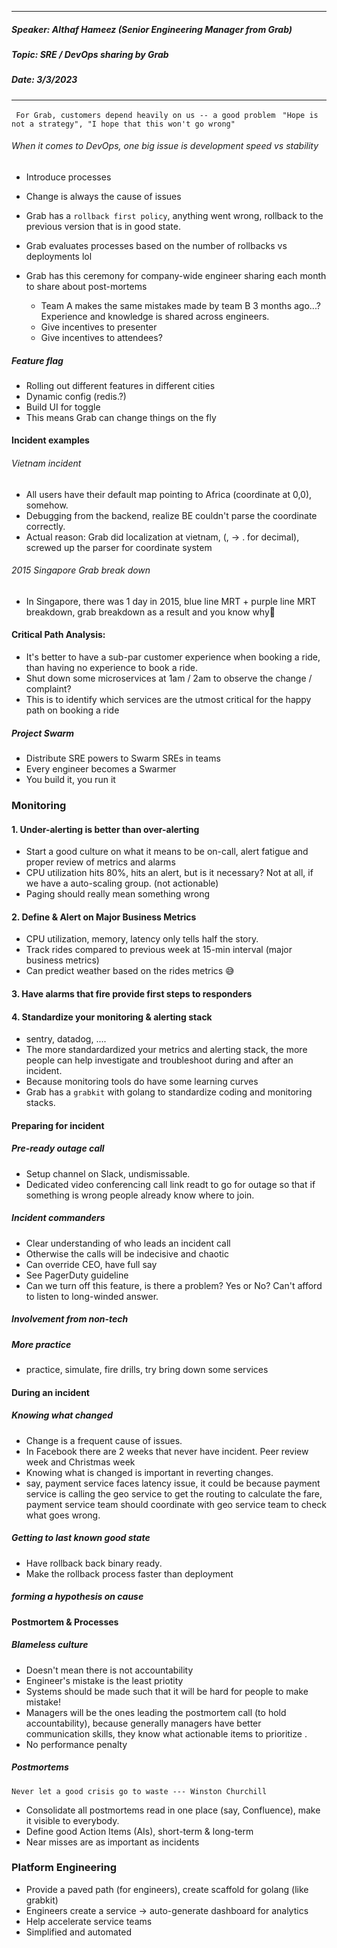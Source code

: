 <hr/>

##### Speaker: Althaf Hameez (Senior Engineering Manager from Grab)

##### Topic: SRE / DevOps sharing by Grab

##### Date: 3/3/2023

<hr/>

` For Grab, customers depend heavily on us -- a good problem`
` "Hope is not a strategy", "I hope that this won't go wrong"`

<h6>When it comes to DevOps, one big issue is development speed vs stability</h6>

- Introduce processes
- Change is always the cause of issues
- Grab has a `rollback first policy`, anything went wrong, rollback to the previous version that is in good state.
- Grab evaluates processes based on the number of rollbacks vs deployments lol

- Grab has this ceremony for company-wide engineer sharing each month to share about post-mortems

  - Team A makes the same mistakes made by team B 3 months ago...? Experience and knowledge is shared across engineers.
  - Give incentives to presenter
  - Give incentives to attendees?

##### Feature flag

- Rolling out different features in different cities
- Dynamic config (redis.?)
- Build UI for toggle
- This means Grab can change things on the fly

#### Incident examples

###### Vietnam incident

- All users have their default map pointing to Africa (coordinate at 0,0), somehow.
- Debugging from the backend, realize BE couldn't parse the coordinate correctly.
- Actual reason: Grab did localization at vietnam, (, -> . for decimal), screwed up the parser for coordinate system

###### 2015 Singapore Grab break down

- In Singapore, there was 1 day in 2015, blue line MRT + purple line MRT breakdown, grab breakdown as a result and you know why🫠

#### Critical Path Analysis:

- It's better to have a sub-par customer experience when booking a ride, than having no experience to book a ride.
- Shut down some microservices at 1am / 2am to observe the change / complaint?
- This is to identify which services are the utmost critical for the happy path on booking a ride

##### Project Swarm

- Distribute SRE powers to Swarm SREs in teams
- Every engineer becomes a Swarmer
- You build it, you run it

### Monitoring

#### 1. Under-alerting is better than over-alerting

- Start a good culture on what it means to be on-call, alert fatigue and proper review of metrics and alarms
- CPU utilization hits 80%, hits an alert, but is it necessary? Not at all, if we have a auto-scaling group. (not actionable)
- Paging should really mean something wrong

#### 2. Define & Alert on Major Business Metrics

- CPU utilization, memory, latency only tells half the story.
- Track rides compared to previous week at 15-min interval (major business metrics)
- Can predict weather based on the rides metrics 😅

#### 3. Have alarms that fire provide first steps to responders

#### 4. Standardize your monitoring & alerting stack

- sentry, datadog, ....
- The more standardardized your metrics and alerting stack, the more people can help investigate and troubleshoot during and after an incident.
- Because monitoring tools do have some learning curves
- Grab has a `grabkit` with golang to standardize coding and monitoring stacks.

#### Preparing for incident

##### Pre-ready outage call

- Setup channel on Slack, undismissable.
- Dedicated video conferencing call link readt to go for outage so that if something is wrong people already know where to join.

##### Incident commanders

- Clear understanding of who leads an incident call
- Otherwise the calls will be indecisive and chaotic
- Can override CEO, have full say
- See PagerDuty guideline
- Can we turn off this feature, is there a problem? Yes or No? Can't afford to listen to long-winded answer.

##### Involvement from non-tech

##### More practice

- practice, simulate, fire drills, try bring down some services

#### During an incident

##### Knowing what changed

- Change is a frequent cause of issues.
- In Facebook there are 2 weeks that never have incident. Peer review week and Christmas week
- Knowing what is changed is important in reverting changes.
- say, payment service faces latency issue, it could be because payment service is calling the geo service to get the routing to calculate the fare, payment service team should coordinate with geo service team to check what goes wrong.

##### Getting to last known good state

- Have rollback back binary ready.
- Make the rollback process faster than deployment

##### forming a hypothesis on cause

#### Postmortem & Processes

##### Blameless culture

- Doesn't mean there is not accountability
- Engineer's mistake is the least priotity
- Systems should be made such that it will be hard for people to make mistake!
- Managers will be the ones leading the postmortem call (to hold accountability), because generally managers have better communication skills, they know what actionable items to prioritize .
- No performance penalty

##### Postmortems

`Never let a good crisis go to waste --- Winston Churchill`

- Consolidate all postmortems read in one place (say, Confluence), make it visible to everybody.
- Define good Action Items (AIs), short-term & long-term
- Near misses are as important as incidents

### Platform Engineering

- Provide a paved path (for engineers), create scaffold for golang (like grabkit)
- Engineers create a service -> auto-generate dashboard for analytics
- Help accelerate service teams
- Simplified and automated
